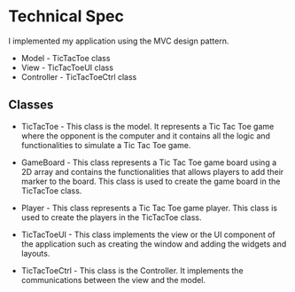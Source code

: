 # Technical Spec


I implemented my application using the MVC design pattern.
- Model - TicTacToe class
- View - TicTacToeUI class
- Controller - TicTacToeCtrl class

## Classes 
- TicTacToe - This class is the model. It represents a Tic Tac Toe game where the opponent is the computer and 
              it contains all the logic and functionalities to simulate a Tic Tac Toe game. 
              
- GameBoard - This class represents a Tic Tac Toe game board using a 2D array and contains the functionalities 
              that allows players to add their marker to the board. This class is used to create the game board
              in the TicTacToe class.
              
- Player - This class represents a Tic Tac Toe game player. This class is used to create the players
           in the TicTacToe class.
           
- TicTacToeUI - This class implements the view or the UI component of the application such as creating the window 
                and adding the widgets and layouts.

- TicTacToeCtrl - This class is the Controller. It implements the communications between the view and the model.
